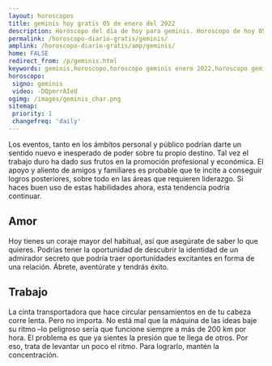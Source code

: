 ```yaml
---
layout: horoscopos
title: geminis hoy gratis 05 de enero del 2022 
description: Horóscopo del dia de hoy para geminis. Horoscopo de hoy 05 de enero del 2022. Las predicciones de amor, trabajo, vida personal gratis.
permalink: /horoscopo-diario-gratis/geminis/
amplink: /horoscopo-diario-gratis/amp/geminis/
home: FALSE
redirect_from: /p/geminis.html
keywords: geminis,horoscopo,horoscopo geminis enero 2022,horoscopo geminis hoy,tarot geminis enero 2022,horoscopo geminis,tarot geminis hoy,horoscopo de hoy,horoscopo diario,tarot del amor,horoscopo de hoy geminis,horoscopo diario del tarot, Horoscopo de hoy geminis 05 de enero del 2022,horóscopo del día,signos zodiacales 2022, el horoscopo de hoy
horoscopo:
 signo: geminis
 video: -DQpmrrAIeU
ogimg: /images/geminis_char.png
sitemap:
 priority: 1
 changefreq: 'daily'
---
```



Los eventos, tanto en los ámbitos personal y público podrían darte un sentido nuevo e inesperado de poder sobre tu propio destino. Tal vez el trabajo duro ha dado sus frutos en la promoción profesional y económica. El apoyo y aliento de amigos y familiares es probable que te incite a conseguir logros posteriores, sobre todo en las áreas que requieren liderazgo. Si haces buen uso de estas habilidades ahora, esta tendencia podría continuar.

## Amor

Hoy tienes un coraje mayor del habitual, así que asegúrate de saber lo que quieres. Podrías tener la oportunidad de descubrir la identidad de un admirador secreto que podría traer oportunidades excitantes en forma de una relación. Ábrete, aventúrate y tendrás éxito.

## Trabajo

La cinta transportadora que hace circular pensamientos en de tu cabeza corre lenta. Pero no importa. No está mal que la máquina de las ideas baje su ritmo –lo peligroso sería que funcione siempre a más de 200 km por hora. El problema es que ya sientes la presión que te llega de otros. Por eso, trata de levantar un poco el ritmo. Para lograrlo, mantén la concentración.